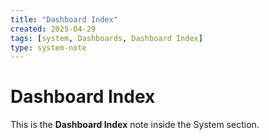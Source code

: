 ```yaml
---
title: "Dashboard Index"
created: 2025-04-29
tags: [system, Dashboards, Dashboard Index]
type: system-note
---
```


# Dashboard Index

This is the **Dashboard Index** note inside the System section.

